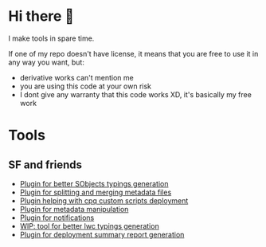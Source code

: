 # Hi there 👋

I make tools in spare time.

If one of my repo doesn't have license, it means that you are free to use it in any way you want, but:
- derivative works can't mention me
- you are using this code at your own risk 
- I dont give any warranty that this code works XD, it's basically my free work


# Tools

## SF and friends

- [Plugin for better SObjects typings generation](https://github.com/Ziemniakoss/apex-typings-generator)
- [Plugin for splitting and merging metadata files](https://github.com/Ziemniakoss/sfdx-metadata-splitter)
- [Plugin helping with cpq custom scripts deployment](https://github.com/Ziemniakoss/sfdx-cpq-scripts-deployment)
- [Plugin for metadata manipulation](https://github.com/Ziemniakoss/sfdx-metadata-utils)
- [Plugin for notifications](https://github.com/Ziemniakoss/sfdx-notifications)
- [WIP: tool for better lwc typings generation](https://github.com/Ziemniakoss/lwc-typings-generator)
- [Plugin for deployment summary report generation](https://github.com/Ziemniakoss/sfdx-ci-summary-creator)
